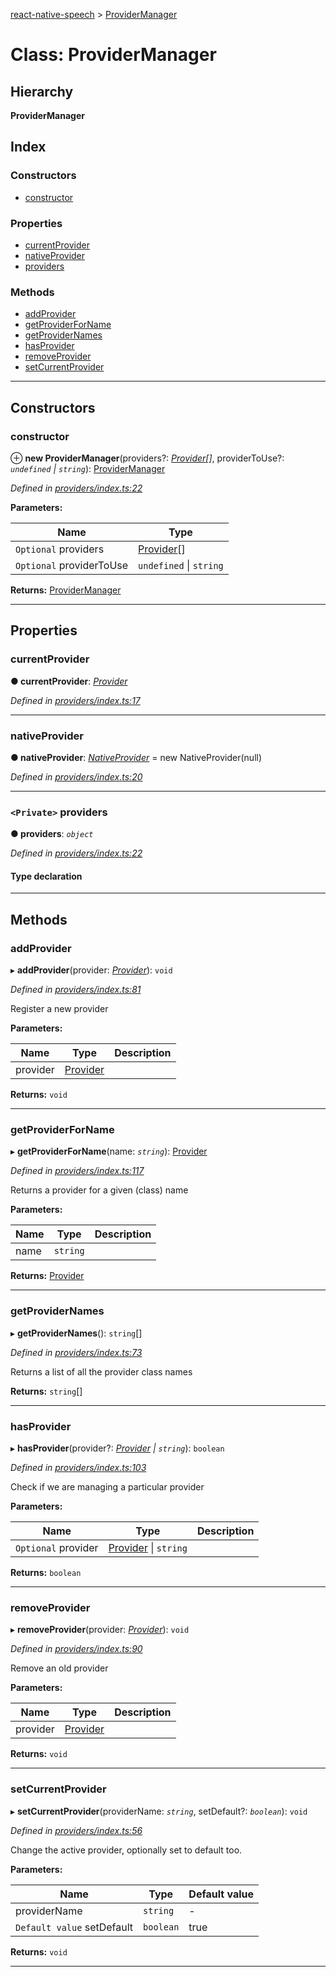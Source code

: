 [react-native-speech](../README.md) > [ProviderManager](../classes/providermanager.md)

# Class: ProviderManager

## Hierarchy

**ProviderManager**

## Index

### Constructors

* [constructor](providermanager.md#constructor)

### Properties

* [currentProvider](providermanager.md#currentprovider)
* [nativeProvider](providermanager.md#nativeprovider)
* [providers](providermanager.md#providers)

### Methods

* [addProvider](providermanager.md#addprovider)
* [getProviderForName](providermanager.md#getproviderforname)
* [getProviderNames](providermanager.md#getprovidernames)
* [hasProvider](providermanager.md#hasprovider)
* [removeProvider](providermanager.md#removeprovider)
* [setCurrentProvider](providermanager.md#setcurrentprovider)

---

## Constructors

<a id="constructor"></a>

###  constructor

⊕ **new ProviderManager**(providers?: *[Provider](provider.md)[]*, providerToUse?: *`undefined` \| `string`*): [ProviderManager](providermanager.md)

*Defined in [providers/index.ts:22](https://github.com/ericlewis/react-native-speech/blob/e5a34e4/src/providers/index.ts#L22)*

**Parameters:**

| Name | Type |
| ------ | ------ |
| `Optional` providers | [Provider](provider.md)[] |
| `Optional` providerToUse | `undefined` \| `string` |

**Returns:** [ProviderManager](providermanager.md)

___

## Properties

<a id="currentprovider"></a>

###  currentProvider

**● currentProvider**: *[Provider](provider.md)*

*Defined in [providers/index.ts:17](https://github.com/ericlewis/react-native-speech/blob/e5a34e4/src/providers/index.ts#L17)*

___
<a id="nativeprovider"></a>

###  nativeProvider

**● nativeProvider**: *[NativeProvider](nativeprovider.md)* =  new NativeProvider(null)

*Defined in [providers/index.ts:20](https://github.com/ericlewis/react-native-speech/blob/e5a34e4/src/providers/index.ts#L20)*

___
<a id="providers"></a>

### `<Private>` providers

**● providers**: *`object`*

*Defined in [providers/index.ts:22](https://github.com/ericlewis/react-native-speech/blob/e5a34e4/src/providers/index.ts#L22)*

#### Type declaration

[key: `string`]: [Provider](provider.md)

___

## Methods

<a id="addprovider"></a>

###  addProvider

▸ **addProvider**(provider: *[Provider](provider.md)*): `void`

*Defined in [providers/index.ts:81](https://github.com/ericlewis/react-native-speech/blob/e5a34e4/src/providers/index.ts#L81)*

Register a new provider

**Parameters:**

| Name | Type | Description |
| ------ | ------ | ------ |
| provider | [Provider](provider.md) |   |

**Returns:** `void`

___
<a id="getproviderforname"></a>

###  getProviderForName

▸ **getProviderForName**(name: *`string`*): [Provider](provider.md)

*Defined in [providers/index.ts:117](https://github.com/ericlewis/react-native-speech/blob/e5a34e4/src/providers/index.ts#L117)*

Returns a provider for a given (class) name

**Parameters:**

| Name | Type | Description |
| ------ | ------ | ------ |
| name | `string` |   |

**Returns:** [Provider](provider.md)

___
<a id="getprovidernames"></a>

###  getProviderNames

▸ **getProviderNames**(): `string`[]

*Defined in [providers/index.ts:73](https://github.com/ericlewis/react-native-speech/blob/e5a34e4/src/providers/index.ts#L73)*

Returns a list of all the provider class names

**Returns:** `string`[]

___
<a id="hasprovider"></a>

###  hasProvider

▸ **hasProvider**(provider?: *[Provider](provider.md) \| `string`*): `boolean`

*Defined in [providers/index.ts:103](https://github.com/ericlewis/react-native-speech/blob/e5a34e4/src/providers/index.ts#L103)*

Check if we are managing a particular provider

**Parameters:**

| Name | Type | Description |
| ------ | ------ | ------ |
| `Optional` provider | [Provider](provider.md) \| `string` |   |

**Returns:** `boolean`

___
<a id="removeprovider"></a>

###  removeProvider

▸ **removeProvider**(provider: *[Provider](provider.md)*): `void`

*Defined in [providers/index.ts:90](https://github.com/ericlewis/react-native-speech/blob/e5a34e4/src/providers/index.ts#L90)*

Remove an old provider

**Parameters:**

| Name | Type | Description |
| ------ | ------ | ------ |
| provider | [Provider](provider.md) |   |

**Returns:** `void`

___
<a id="setcurrentprovider"></a>

###  setCurrentProvider

▸ **setCurrentProvider**(providerName: *`string`*, setDefault?: *`boolean`*): `void`

*Defined in [providers/index.ts:56](https://github.com/ericlewis/react-native-speech/blob/e5a34e4/src/providers/index.ts#L56)*

Change the active provider, optionally set to default too.

**Parameters:**

| Name | Type | Default value |
| ------ | ------ | ------ |
| providerName | `string` | - |
| `Default value` setDefault | `boolean` | true |

**Returns:** `void`

___

